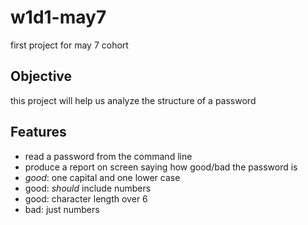 # w1d1-may7
first project for may 7 cohort

## Objective
this project will help us analyze the structure of a password

## Features

- read a password from the command line
- produce a report on screen saying how good/bad the password is
- *good*: one capital and one lower case
- good: _should_ include numbers
- good: character length over 6
- bad: just numbers
